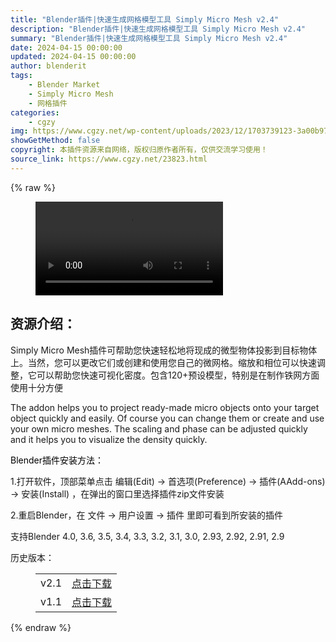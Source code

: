 ```yaml
---
title: "Blender插件|快速生成网格模型工具 Simply Micro Mesh v2.4"
description: "Blender插件|快速生成网格模型工具 Simply Micro Mesh v2.4"
summary: "Blender插件|快速生成网格模型工具 Simply Micro Mesh v2.4"
date: 2024-04-15 00:00:00
updated: 2024-04-15 00:00:00
author: blenderit
tags: 
    - Blender Market
    - Simply Micro Mesh
    - 网格插件
categories:
    - cgzy
img: https://www.cgzy.net/wp-content/uploads/2023/12/1703739123-3a00b973841276b.webp
showGetMethod: false
copyright: 本插件资源来自网络，版权归原作者所有，仅供交流学习使用！
source_link: https://www.cgzy.net/23823.html
---
```


{% raw %}
<figure class="wp-block-video aligncenter"><video controls src="https://cloud.video.taobao.com/play/u/717183932/p/1/e/6/t/1/384237985075.mp4"></video></figure><div class="wp-block-pandastudio-title"><div class="title_style_01"><h2 id="h2-0">资源介绍：</h2></div></div><p class="is-style-text-indent-2em">Simply Micro Mesh插件可帮助您快速轻松地将现成的微型物体投影到目标物体上。当然，您可以更改它们或创建和使用您自己的微网格。缩放和相位可以快速调整，它可以帮助您快速可视化密度。包含120+预设模型，特别是在制作铁网方面使用十分方便</p><p>The addon helps you to project ready-made micro objects onto your target object quickly and easily. Of course you can change them or create and use your own micro meshes. The scaling and phase can be adjusted quickly and it helps you to visualize the density quickly.</p><p><mark style="background-color:rgba(0, 0, 0, 0)" class="has-inline-color has-vivid-red-color">Blender插件安装方法：</mark></p><p>1.打开软件，顶部菜单点击 编辑(Edit) → 首选项(Preference) → 插件(AAdd-ons) → 安装(Install) ，在弹出的窗口里选择插件zip文件安装</p><p>2.重启Blender，在 文件 → 用户设置 → 插件 里即可看到所安装的插件</p><div class="wp-block-pandastudio-tips"><div class="tip success "><p>支持Blender 4.0, 3.6, 3.5, 3.4, 3.3, 3.2, 3.1, 3.0, 2.93, 2.92, 2.91, 2.9</p>
</div></div><div class="wp-block-pandastudio-title"><div class="title_style_01"><p>历史版本：</p></div></div><figure class="wp-block-table has-medium-font-size"><table><tbody><tr><td>v2.1</td><td><a href="https://www.cgzy.net/go?_=4d3735d2fcaHR0cHM6Ly9wYW4uYmFpZHUuY29tL3MvMV8yN3haaEZaRXJiZEx2eDZ6Ty0tUnc%2FcHdkPXY4ODY%3D" target="_blank">点击下载</a></td></tr><tr><td>v1.1</td><td><a href="https://www.cgzy.net/go?_=4c5b0df7ceaHR0cHM6Ly9wYW4uYmFpZHUuY29tL3MvMUxocC1kNkVCMmlnQjN4bXpJbU5VWnc%2FcHdkPWxtenU%3D" target="_blank">点击下载</a></td></tr></tbody></table></figure>
<div style="display: none">cgzy</div>
{% endraw %}